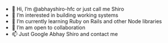 - 👋 Hi, I’m @abhayshiro-hfc or just call me Shiro
- 👀 I’m interested in building working systems
- 🌱 I’m currently learning Ruby on Rails and other Node libraries
- 💞️ I’m am open to collaboration
- 📫 Just Google Abhay Shiro and contact me


